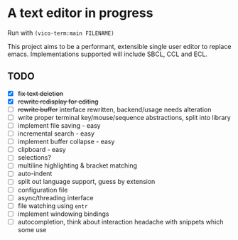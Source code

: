 # A text editor in progress
Run with `(vico-term:main FILENAME)`

This project aims to be a performant, extensible single user editor to replace emacs.
Implementations supported will include SBCL, CCL and ECL.

## TODO

- [x] ~~fix text deletion~~
- [x] ~~rewrite redisplay for editing~~
- [ ] ~~rewrite buffer~~ interface rewritten, backend/usage needs alteration
- [ ] write proper terminal key/mouse/sequence abstractions, split into library
- [ ] implement file saving - easy
- [ ] incremental search - easy
- [ ] implement buffer collapse - easy
- [ ] clipboard - easy
- [ ] selections?
- [ ] multiline highlighting & bracket matching
- [ ] auto-indent
- [ ] split out language support, guess by extension
- [ ] configuration file
- [ ] async/threading interface
- [ ] file watching using `entr`
- [ ] implement windowing bindings
- [ ] autocompletion, think about interaction headache with snippets which some use
